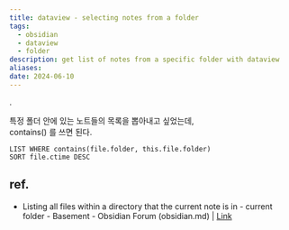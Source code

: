 ```yaml
---
title: dataview - selecting notes from a folder
tags:
  - obsidian
  - dataview
  - folder
description: get list of notes from a specific folder with dataview
aliases: 
date: 2024-06-10
---
```


.

특정 폴더 안에 있는 노트들의 목록을 뽑아내고 싶었는데,  
contains() 를 쓰면 된다.  

```
LIST WHERE contains(file.folder, this.file.folder)
SORT file.ctime DESC
```

## ref. 


- Listing all files within a directory that the current note is in - current folder - Basement - Obsidian Forum (obsidian.md) | [Link](https://forum.obsidian.md/t/listing-all-files-within-a-directory-that-the-current-note-is-in-current-folder/20869/4) 

